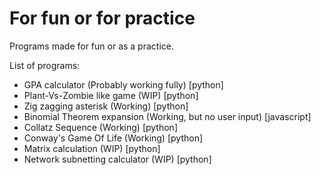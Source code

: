 # For fun or for practice

Programs made for fun or as a practice.

List of programs:
- GPA calculator (Probably working fully) [python]
- Plant-Vs-Zombie like game (WIP) [python]
- Zig zagging asterisk (Working) [python]
- Binomial Theorem expansion (Working, but no user input) [javascript]
- Collatz Sequence (Working) [python]
- Conway's Game Of Life (Working) [python]
- Matrix calculation (WIP) [python]
- Network subnetting calculator (WIP) [python]
